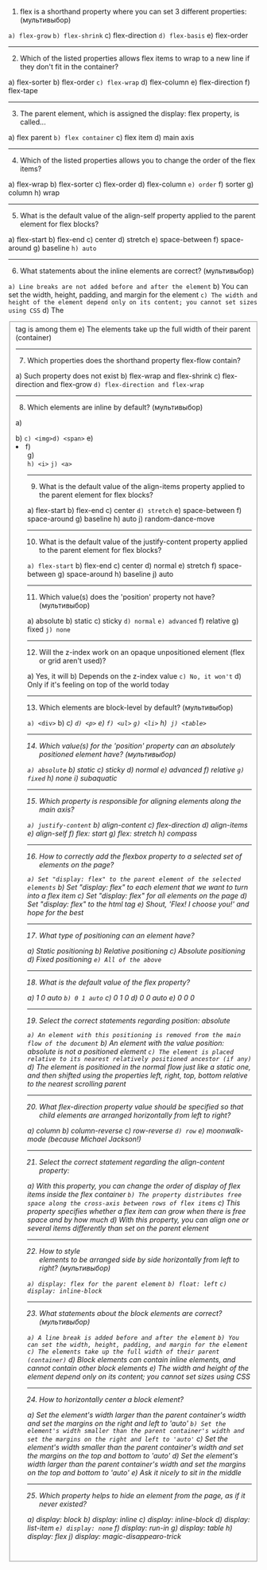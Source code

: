 1. flex is a shorthand property where you can set 3 different properties: (мультивыбор)

`a) flex-grow`
`b) flex-shrink`
c) flex-direction
`d) flex-basis`
e) flex-order

---
2. Which of the listed properties allows flex items to wrap to a new line if they don't fit in the container?

a) flex-sorter
b) flex-order
`c) flex-wrap`
d) flex-column
e) flex-direction
f) flex-tape

---
3. The parent element, which is assigned the display: flex property, is called...

a) flex parent
`b) flex container`
c) flex item
d) main axis

---
4. Which of the listed properties allows you to change the order of the flex items?

a) flex-wrap
b) flex-sorter
c) flex-order
d) flex-column
`e) order`
f) sorter
g) column
h) wrap

---
5. What is the default value of the align-self property applied to the parent element for flex blocks?

a) flex-start
b) flex-end
c) center
d) stretch
e) space-between
f) space-around
g) baseline
`h) auto`

---
6. What statements about the inline elements are correct? (мультивыбор)

`a) Line breaks are not added before and after the element`
b) You can set the width, height, padding, and margin for the element
`c) The width and height of the element depend only on its content; you cannot set sizes using CSS`
d) The <fieldset> tag is among them
e) The elements take up the full width of their parent (container)

---
7. Which properties does the shorthand property flex-flow contain?

a) Such property does not exist
b) flex-wrap and flex-shrink
c) flex-direction and flex-grow
`d) flex-direction and flex-wrap`

---
8. Which elements are inline by default? (мультивыбор)

a) <p>
b) <table>
`c) <img>`
`d) <span>`
e) <li>
f) <ul>
g) <div>
`h) <i>`
`j) <a>`

---
9. What is the default value of the align-items property applied to the parent element for flex blocks?

a) flex-start
b) flex-end
c) center
`d) stretch`
e) space-between
f) space-around
g) baseline
h) auto
j) random-dance-move

---
10. What is the default value of the justify-content property applied to the parent element for flex blocks?

`a) flex-start`
b) flex-end
c) center
d) normal
e) stretch
f) space-between
g) space-around
h) baseline
j) auto

---
11. Which value(s) does the 'position' property not have? (мультивыбор)

a) absolute
b) static
c) sticky
`d) normal`
`e) advanced`
f) relative
g) fixed
`j) none`

---
12. Will the z-index work on an opaque unpositioned element (flex or grid aren't used)?

a) Yes, it will
b) Depends on the z-index value
`c) No, it won't`
d) Only if it's feeling on top of the world today

---
13. Which elements are block-level by default? (мультивыбор)

`a) <div>`
b) <i>
c) <span>
`d) <p>`
e) <a>
`f) <ul>`
`g) <li>`
h) <img>
`j) <table>`

---
14. Which value(s) for the 'position' property can an absolutely positioned element have? (мультивыбор)

`a) absolute`
b) static
c) sticky
d) normal
e) advanced
f) relative
`g) fixed`
h) none
i) subaquatic

---
15. Which property is responsible for aligning elements along the main axis?

`a) justify-content`
b) align-content
c) flex-direction
d) align-items
e) align-self
f) flex: start
g) flex: stretch
h) compass

---
16. How to correctly add the flexbox property to a selected set of elements on the page?

`a) Set "display: flex" to the parent element of the selected elements`
b) Set "display: flex" to each element that we want to turn into a flex item
c) Set "display: flex" for all elements on the page
d) Set "display: flex" to the html tag
e) Shout, 'Flex! I choose you!' and hope for the best

---
17. What type of positioning can an element have?

a) Static positioning
b) Relative positioning
c) Absolute positioning
d) Fixed positioning
`e) All of the above`

---
18. What is the default value of the flex property?

a) 1 0 auto
`b) 0 1 auto`
c) 0 1 0
d) 0 0 auto
e) 0 0 0

---
19. Select the correct statements regarding position: absolute

`a) An element with this positioning is removed from the main flow of the document`
b) An element with the value position: absolute is not a positioned element
`c) The element is placed relative to its nearest relatively positioned ancestor (if any)`
d) The element is positioned in the normal flow just like a static one, and then shifted using the properties left, right, top, bottom relative to the nearest scrolling parent

---
20. What flex-direction property value should be specified so that child elements are arranged horizontally from left to right?

a) column
b) column-reverse
c) row-reverse
`d) row`
e) moonwalk-mode (because Michael Jackson!)

---
21. Select the correct statement regarding the align-content property:

a) With this property, you can change the order of display of flex items inside the flex container
`b) The property distributes free space along the cross-axis between rows of flex items`
c) This property specifies whether a flex item can grow when there is free space and by how much
d) With this property, you can align one or several items differently than set on the parent element

---
22. How to style <div> elements to be arranged side by side horizontally from left to right? (мультивыбор)

`a) display: flex for the parent element`
`b) float: left`
`c) display: inline-block`

---
23. What statements about the block elements are correct? (мультивыбор)

`a) A line break is added before and after the element`
`b) You can set the width, height, padding, and margin for the element`
`c) The elements take up the full width of their parent (container)`
d) Block elements can contain inline elements, and cannot contain other block elements
e) The width and height of the element depend only on its content; you cannot set sizes using CSS

---
24. How to horizontally center a block element?

a) Set the element's width larger than the parent container's width and set the margins on the right and left to 'auto'
`b) Set the element's width smaller than the parent container's width and set the margins on the right and left to 'auto'`
c) Set the element's width smaller than the parent container's width and set the margins on the top and bottom to 'auto'
d) Set the element's width larger than the parent container's width and set the margins on the top and bottom to 'auto'
e) Ask it nicely to sit in the middle

---
25. Which property helps to hide an element from the page, as if it never existed?

a) display: block
b) display: inline
c) display: inline-block
d) display: list-item
`e) display: none`
f) display: run-in
g) display: table
h) display: flex
j) display: magic-disappearo-trick